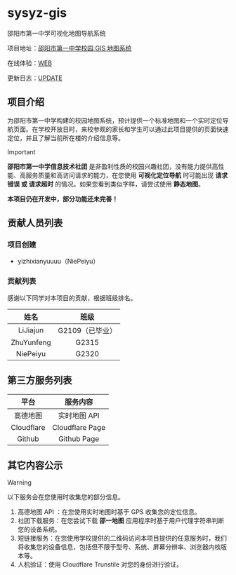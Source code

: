 # sysyz-gis
邵阳市第一中学可视化地图导航系统

项目地址：[邵阳市第一中学校园 GIS 地图系统](https://sysyz-itcom.github.io/WindLin/projects/school/sysyz-gis.html)

在线体验：[WEB](https://sourl.cn/PB3VVL)

更新日志：[UPDATE](UPDATE.md)

## 项目介绍
为邵阳市第一中学构建的校园地图系统，预计提供一个标准地图和一个实时定位导航页面。在学校开放日时，来校参观的家长和学生可以通过此项目提供的页面快速定位，并且了解当前所在楼的介绍信息等。

> [!IMPORTANT]
> **邵阳市第一中学信息技术社团** 是非盈利性质的校园兴趣社团，没有能力提供高性能、高服务质量和高访问请求的能力，在您使用 **可视化定位导航** 时可能出现 **请求错误 或 请求超时** 的情况。如果您看到类似字样，请尝试使用 **静态地图**。
>
> **本项目仍在开发中，部分功能还未完善！**

## 贡献人员列表
### 项目创建
- yizhixianyuuuu（NiePeiyu）
### 贡献列表
感谢以下同学对本项目的贡献，根据班级排名。

|姓名|班级|
|:---:|:---:|
|LiJiajun|G2109（已毕业）|
|ZhuYunfeng|G2315|
|NiePeiyu|G2320|

## 第三方服务列表
|平台|服务内容|
|:---:|:---:|
|高德地图|实时地图 API|
|Cloudflare|Cloudflare Page|
|Github|Github Page|

## 其它内容公示
> [!WARNING]
> 以下服务会在您使用时收集您的部分信息。
> 1. 高德地图 API ：在您使用实时地图时基于 GPS 收集您的定位信息。
> 2. 社团下载服务：在您尝试下载 **邵一地图** 应用程序时基于用户代理字符串判断您的设备系统。
> 3. 短链接服务：在您使用学校提供的二维码访问本项目提供的任意服务时，我们将收集您的设备信息，包括但不限于型号、系统、屏幕分辨率、浏览器内核版本等。
> 4. 人机验证：使用 Cloudflare Trunstile 对您的身份进行验证。
